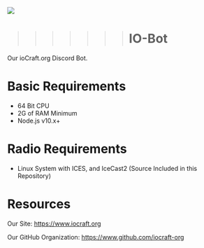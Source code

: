![](https://www.iocraft.org/mini.png)
>>>>>>> # IO-Bot
Our ioCraft.org Discord Bot.
# Basic Requirements
- 64 Bit CPU
- 2G of RAM Minimum
- Node.js v10.x+
# Radio Requirements
- Linux System with ICES, and IceCast2 (Source Included in this Repository)
# Resources
Our Site: https://www.iocraft.org

Our GitHub Organization: https://www.github.com/iocraft-org

